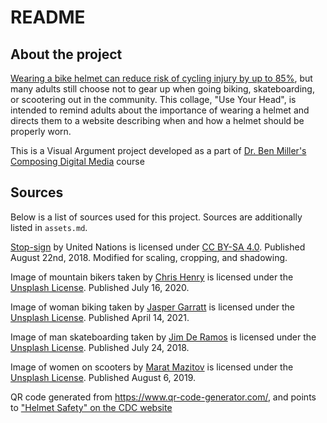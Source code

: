 # README

## About the project

[Wearing a bike helmet can reduce risk of cycling injury by up to 85%](https://www.cbsnews.com/newyork/news/do-adults-need-to-wear-a-helmet-when-riding-a-bike/), but many adults still choose not to gear up when going biking, skateboarding, or scootering out in the community. This collage, "Use Your Head", is intended to remind adults about the importance of wearing a helmet and directs them to a website describing when and how a helmet should be properly worn.

This is a Visual Argument project developed as a part of [Dr. Ben Miller's Composing Digital Media](https://benmiller314.github.io/cdm2023spring) course

## Sources

Below is a list of sources used for this project. Sources are additionally listed in `assets.md`.

[Stop-sign](https://commons.wikimedia.org/wiki/File:Stop-sign.jpg) by United Nations is licensed under [CC BY-SA 4.0](https://creativecommons.org/licenses/by-sa/4.0/deed.en). Published August 22nd, 2018. Modified for scaling, cropping, and shadowing.

Image of mountain bikers taken by [Chris Henry](https://unsplash.com/@chrishenryphoto) is licensed under the [Unsplash License](https://unsplash.com/license). Published July 16, 2020.

Image of woman biking taken by [Jasper Garratt](https://unsplash.com/@jaspergarrattphotography) is licensed under the [Unsplash License](https://unsplash.com/license). Published April 14, 2021.

Image of man skateboarding taken by [Jim De Ramos](https://unsplash.com/@thomasian1611) is licensed under the [Unsplash License](https://unsplash.com/license). Published July 24, 2018.

Image of women on scooters by [Marat Mazitov](https://unsplash.com/@mmmazitov) is licensed under the [Unsplash License](https://unsplash.com/license). Published August 6, 2019.

QR code generated from https://www.qr-code-generator.com/, and points to ["Helmet Safety" on the CDC website](https://www.cdc.gov/healthyschools/bam/safety/helmets.html#:~:text=Helmets%20are%20designed%20to%20help,and%20that's%20definitely%20not%20cool.)
